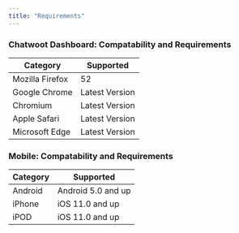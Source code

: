```yaml
---
title: "Requirements"
---
```


### Chatwoot Dashboard: Compatability and Requirements 

| Category        | Supported      |
|-----------------|----------------|
| Mozilla Firefox | 52 |
| Google Chrome   | Latest Version |
| Chromium        | Latest Version |
| Apple Safari    | Latest Version |
| Microsoft Edge  | Latest Version |  


### Mobile: Compatability and Requirements 

| Category           | Supported                                                              |
|--------------------|------------------------------------------------------------------------|
| Android            | Android 5.0 and up                                                     |
| iPhone             | iOS 11.0 and up                                                        |
| iPOD               | iOS 11.0 and up                                                        |


